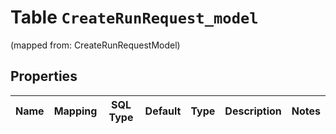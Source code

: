 
# Table `CreateRunRequest_model`
(mapped from: CreateRunRequestModel)

## Properties
Name | Mapping | SQL Type | Default | Type | Description | Notes
---- | ------- | -------- | ------- | ---- | ----------- | -----


